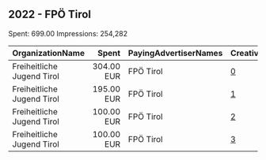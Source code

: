 ## 2022 - FPÖ Tirol 
Spent: 699.00
Impressions: 254,282

|OrganizationName|Spent|PayingAdvertiserNames|CreativeUrls|Impressions|Genders|AgeBrackets|CountryCodes|BillingAddresses|CandidateBallotInformation|
|:---|---:|:---|:---|---:|:---|:---|:---|:---|:---|
|Freiheitliche Jugend Tirol|304.00 EUR|FPÖ Tirol|[0](https://www.snap.com/political-ads/asset/c23282b6b030498bcf5c048201c639eecb960fc5c32df43ab0861427bda60c48?mediaType=mp4)|106,104||16+|austria|"Leopoldstraße 72,Innsbruck,6020,AT"|Markus Abwerzger|
|Freiheitliche Jugend Tirol|195.00 EUR|FPÖ Tirol|[1](https://www.snap.com/political-ads/asset/e197634f4a81ae6951e3aef565d8e7c25b490f21b87021a33fccf18f3bbb90c2?mediaType=mp4)|74,809||16+|austria|"Leopoldstraße 72,Innsbruck,6020,AT"|Markus Abwerzger|
|Freiheitliche Jugend Tirol|100.00 EUR|FPÖ Tirol|[2](https://www.snap.com/political-ads/asset/19c1634481e036c54f79e29b8c3ea0b080a8814f2d4fcf68c9bc86b9e90256a4?mediaType=mp4)|37,361||18+|austria|"Leopoldstraße 72,Innsbruck,6020,AT"||
|Freiheitliche Jugend Tirol|100.00 EUR|FPÖ Tirol|[3](https://www.snap.com/political-ads/asset/c26d4431ddf5053346cf8e34802d0c83302d80bf5d3cba6d26c172cdaa87f164?mediaType=mp4)|36,008||18+|austria|"Leopoldstraße 72,Innsbruck,6020,AT"||
